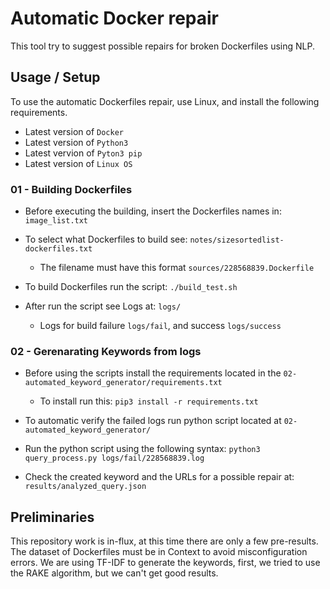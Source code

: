# Automatic Docker repair
 This tool try to suggest possible repairs for broken Dockerfiles using NLP.

 ## Usage / Setup
To use the automatic Dockerfiles repair, use Linux, and install the following requirements.

- Latest version of `Docker`
- Latest version of `Python3`
- Latest vervion of `Pyton3 pip`
- Latest version of `Linux OS`

### 01 - Building Dockerfiles

- Before executing the building, insert the Dockerfiles names in: `image_list.txt`

- To select what Dockerfiles to build see: `notes/sizesortedlist-dockerfiles.txt`
    - The filename must have this format `sources/228568839.Dockerfile`

- To build Dockerfiles run the script:
    `./build_test.sh`

- After run the script see Logs at:
    `logs/`
    - Logs for build failure `logs/fail`, and success `logs/success`

### 02 - Gerenarating Keywords from logs

- Before using the scripts install the requirements located in the `02-automated_keyword_generator/requirements.txt`
    - To install run this: `pip3 install -r requirements.txt`

- To automatic verify the failed logs run python script located at `02-automated_keyword_generator/`

- Run the python script using the following syntax:
    `python3 query_process.py logs/fail/228568839.log`

- Check the created keyword and the URLs for a possible repair at: `results/analyzed_query.json`

 ## Preliminaries

This repository work is in-flux, at this time there are only a few pre-results. The dataset of Dockerfiles must be in Context to avoid misconfiguration errors. We are using TF-IDF to generate the keywords, first, we tried to use the RAKE algorithm, but we can't get good results.